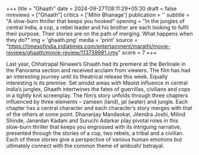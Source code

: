 +++
title = "Ghaath"
date = 2024-09-27T08:11:29+05:30
draft = false
mreviews = ["Ghaath"]
critics = ['Mihir Bhanage']
publication = ''
subtitle = "A slow-burn thriller that keeps you hooked"
opening = "In the jungles of central India, a cop, a rebel leader and his brother are each looking to fulfil their purpose. Their stories are on the path of merging. What happens when they do?"
img = 'ghaath.png'
media = 'print'
source = "https://timesofindia.indiatimes.com/entertainment/marathi/movie-reviews/ghaath/movie-review/113739991.cms"
score = 7
+++

Last year, Chhatrapal Ninawe’s Ghaath had its premiere at the Berlinale in the Panorama section and received acclaim from viewers. The film has had an interesting journey until its theatrical release this week. Equally interesting is its premise. Set amidst areas with Maoist influence in central India’s jungles, Ghaath intertwines the fates of guerrillas, civilians and cops in a tightly knit screenplay. The film’s story unfolds through three chapters influenced by three elements – zameen (land), jal (water) and jungle. Each chapter has a central character and each character’s story merges with that of the others at some point. Dhananjay Mandaokar, Jitendra Joshi, Milind Shinde, Janardan Kadam and Suruchi Adarkar play pivotal roles in this slow-burn thriller that keeps you engrossed with its intriguing narrative, presented through the stories of a cop, two rebels, a tribal and a civilian. Each of these stories give a perspective of various human emotions but ultimately connect with the common theme of ambush/ betrayal.

